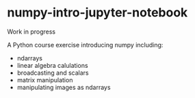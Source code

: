 # numpy-intro-jupyter-notebook

Work in progress

A Python course exercise introducing numpy including:
* ndarrays
* linear algebra calulations
* broadcasting and scalars
* matrix manipulation
* manipulating images as ndarrays